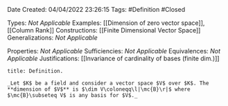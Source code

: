 <br />
<br />

Date Created: 04/04/2022 23:26:15
Tags: #Definition #Closed

Types: _Not Applicable_
Examples: [[Dimension of zero vector space]], [[Column Rank]]
Constructions: [[Finite Dimensional Vector Space]]
Generalizations: _Not Applicable_

Properties: _Not Applicable_
Sufficiencies: _Not Applicable_
Equivalences: _Not Applicable_
Justifications: [[Invariance of cardinality of bases (finite dim.)]]

``` ad-Definition
title: Definition.

_Let $K$ be a field and consider a vector space $V$ over $K$. The **dimension of $V$** is $\dim V\coloneqq\l|\mc{B}\r|$ where $\mc{B}\subseteq V$ is any basis for $V$._

```
